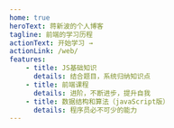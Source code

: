 ```yaml
---
home: true
heroText: 蒋新波的个人博客
tagline: 前端的学习历程
actionText: 开始学习 →
actionLink: /web/
features:
    - title: JS基础知识
      details: 结合题目，系统归纳知识点
    - title: 前端课程
      details: 进阶，不断进步，提升自我
    - title: 数据结构和算法（javaScript版）
      details: 程序员必不可少的能力
---
```


<ClientOnly>
  <my-footer></my-footer>
</ClientOnly>
